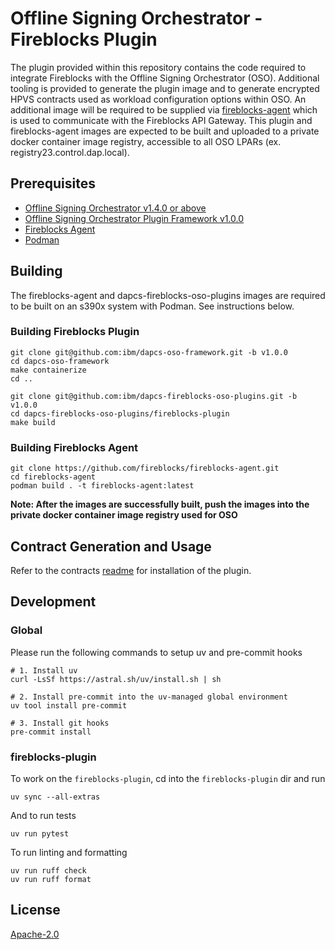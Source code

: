 # Offline Signing Orchestrator - Fireblocks Plugin

The plugin provided within this repository contains the code required to integrate Fireblocks with the Offline Signing Orchestrator (OSO). Additional tooling is provided to generate the plugin image and to generate encrypted HPVS contracts used as workload configuration options within OSO. An additional image will be required to be supplied via [fireblocks-agent](https://github.com/fireblocks/fireblocks-agent) which is used to communicate with the Fireblocks API Gateway. This plugin and fireblocks-agent images are expected to be built and uploaded to a private docker container image registry, accessible to all OSO LPARs (ex. registry23.control.dap.local).

## Prerequisites

- [Offline Signing Orchestrator v1.4.0 or above](https://www.ibm.com/docs/en/hpdaoso/1.4.x)
- [Offline Signing Orchestrator Plugin Framework v1.0.0](https://github.com/ibm/dapcs-oso-framework)
- [Fireblocks Agent](https://github.com/fireblocks/fireblocks-agent)
- [Podman](https://podman.io/)

## Building
The fireblocks-agent and dapcs-fireblocks-oso-plugins images are required to be built on an s390x system with Podman. See instructions below.

### Building Fireblocks Plugin
```
git clone git@github.com:ibm/dapcs-oso-framework.git -b v1.0.0
cd dapcs-oso-framework
make containerize
cd ..

git clone git@github.com:ibm/dapcs-fireblocks-oso-plugins.git -b v1.0.0
cd dapcs-fireblocks-oso-plugins/fireblocks-plugin
make build
```

### Building Fireblocks Agent
```
git clone https://github.com/fireblocks/fireblocks-agent.git
cd fireblocks-agent
podman build . -t fireblocks-agent:latest
```

**Note: After the images are successfully built, push the images into the private docker container image registry used for OSO**

## Contract Generation and Usage
Refer to the contracts [readme](./contracts/README.md) for installation of the plugin.

## Development

### Global
Please run the following commands to setup uv and pre-commit hooks

```
# 1. Install uv
curl -LsSf https://astral.sh/uv/install.sh | sh

# 2. Install pre-commit into the uv-managed global environment
uv tool install pre-commit

# 3. Install git hooks
pre-commit install
```

### fireblocks-plugin
To work on the `fireblocks-plugin`, cd into the `fireblocks-plugin` dir and run
```
uv sync --all-extras
```

And to run tests
```
uv run pytest
```

To run linting and formatting
```
uv run ruff check
uv run ruff format
```

## License
[Apache-2.0](./LICENSE)
